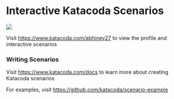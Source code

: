 # Interactive Katacoda Scenarios

[![](http://shields.katacoda.com/katacoda/abhiney27/count.svg)](https://www.katacoda.com/abhiney27 "Get your profile on Katacoda.com")

Visit https://www.katacoda.com/abhiney27 to view the profile and interactive scenarios

### Writing Scenarios
Visit https://www.katacoda.com/docs to learn more about creating Katacoda scenarios

For examples, visit https://github.com/katacoda/scenario-example
